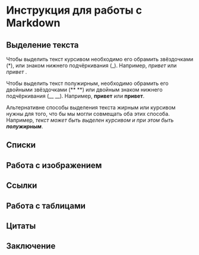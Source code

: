 # Инструкция для работы с Markdown

## Выделение текста

Чтобы выделить текст курсивом необходимо его обрамить звёздочками (*), или знаком нижнего подчёркивания (_). Например, *привет* или _привет_ .

Чтобы выделить текст полужирным, необходимо обрамить его двойными звёздочками (** **) или двойным знаком нижнего подчёркивания (__ __). Например, **привет** или __привет__. 

Альтернативне способы выделения текста жирным или курсивом нужны для того, что бы мы могли совмещать оба этих способа. Например, 
_текст может быть выделен курсивом и при этом быть **полужирным**_.

## Списки

## Работа с изображением

## Ссылки

## Работа с таблицами

## Цитаты

## Заключение